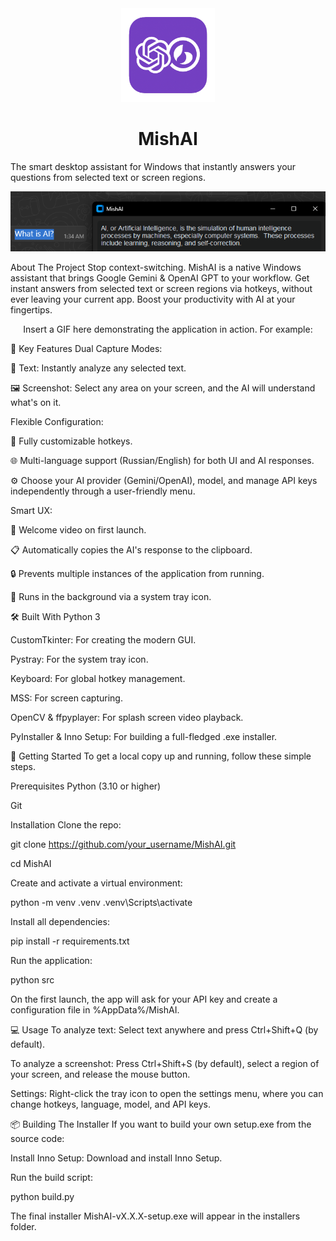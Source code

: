 <div align="center">

<img src="src/assets/logo.png" alt="MishAI Logo" width="150" />

# MishAI


</div>

The smart desktop assistant for Windows that instantly answers your questions from selected text or screen regions.

<div align="center">

![Демонстрация работы MishAI](src/assets/demo.png)

</div>
</div>


About The Project
Stop context-switching. MishAI is a native Windows assistant that brings Google Gemini & OpenAI GPT to your workflow. Get instant answers from selected text or screen regions via hotkeys, without ever leaving your current app. Boost your productivity with AI at your fingertips.

<div align="center">

Insert a GIF here demonstrating the application in action. For example:

</div>

🎯 Key Features
Dual Capture Modes:

📰 Text: Instantly analyze any selected text.

🖼️ Screenshot: Select any area on your screen, and the AI will understand what's on it.

Flexible Configuration:

🔧 Fully customizable hotkeys.

🌐 Multi-language support (Russian/English) for both UI and AI responses.

⚙️ Choose your AI provider (Gemini/OpenAI), model, and manage API keys independently through a user-friendly menu.

Smart UX:

🚀 Welcome video on first launch.

📋 Automatically copies the AI's response to the clipboard.

🔒 Prevents multiple instances of the application from running.

🌙 Runs in the background via a system tray icon.

🛠️ Built With
Python 3

CustomTkinter: For creating the modern GUI.

Pystray: For the system tray icon.

Keyboard: For global hotkey management.

MSS: For screen capturing.

OpenCV & ffpyplayer: For splash screen video playback.

PyInstaller & Inno Setup: For building a full-fledged .exe installer.

🚀 Getting Started
To get a local copy up and running, follow these simple steps.

Prerequisites
Python (3.10 or higher)

Git

Installation
Clone the repo:

git clone https://github.com/your_username/MishAI.git

cd MishAI

Create and activate a virtual environment:

python -m venv .venv
.venv\Scripts\activate

Install all dependencies:

pip install -r requirements.txt

Run the application:

python src

On the first launch, the app will ask for your API key and create a configuration file in %AppData%/MishAI.

💻 Usage
To analyze text: Select text anywhere and press Ctrl+Shift+Q (by default).

To analyze a screenshot: Press Ctrl+Shift+S (by default), select a region of your screen, and release the mouse button.

Settings: Right-click the tray icon to open the settings menu, where you can change hotkeys, language, model, and API keys.

📦 Building The Installer
If you want to build your own setup.exe from the source code:

Install Inno Setup: Download and install Inno Setup.

Run the build script:

python build.py

The final installer MishAI-vX.X.X-setup.exe will appear in the installers folder.
